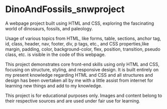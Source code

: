 # DinoAndFossils_snwproject
A webpage project built using HTML and CSS, exploring the fascinating world of dinosaurs, fossils, and paleology.

Usage of various topics from HTML, like forms, table, sections, anchor tag, id, class, header, nav, footer, div, p tags, etc., and CSS properties,like margin, padding, color, background-color, flex, position, transition, pseudo class, etc. is visible in the code of this webpage.

This project demonstrates core front-end skills using only HTML and CSS, focusing on structure, styling, and responsive design.
It is built entirely on my present knowledge regarding HTML and CSS and all structures and design has been overtaken all by me with a little assist from internet for learning new things and add to my knowledge.

This project is for educational purposes only.
Images and content belong to their respective sources and are used under fair use for learning.

